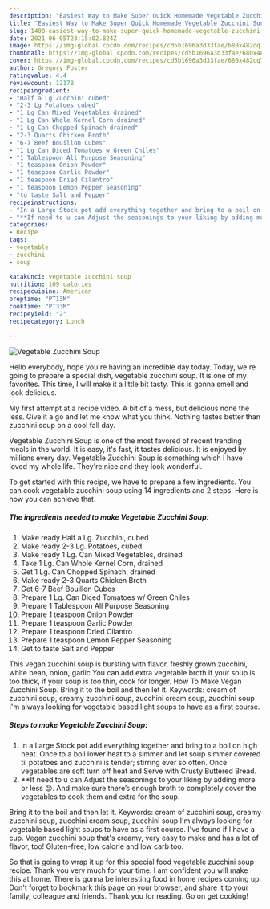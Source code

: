 ```yaml
---
description: "Easiest Way to Make Super Quick Homemade Vegetable Zucchini Soup"
title: "Easiest Way to Make Super Quick Homemade Vegetable Zucchini Soup"
slug: 1408-easiest-way-to-make-super-quick-homemade-vegetable-zucchini-soup
date: 2021-06-05T23:15:02.824Z
image: https://img-global.cpcdn.com/recipes/cd5b1696a3d33fae/680x482cq70/vegetable-zucchini-soup-recipe-main-photo.jpg
thumbnail: https://img-global.cpcdn.com/recipes/cd5b1696a3d33fae/680x482cq70/vegetable-zucchini-soup-recipe-main-photo.jpg
cover: https://img-global.cpcdn.com/recipes/cd5b1696a3d33fae/680x482cq70/vegetable-zucchini-soup-recipe-main-photo.jpg
author: Gregory Foster
ratingvalue: 4.4
reviewcount: 12178
recipeingredient:
- "Half a Lg Zucchini cubed"
- "2-3 Lg Potatoes cubed"
- "1 Lg Can Mixed Vegetables drained"
- "1 Lg Can Whole Kernel Corn drained"
- "1 Lg Can Chopped Spinach drained"
- "2-3 Quarts Chicken Broth"
- "6-7 Beef Bouillon Cubes"
- "1 Lg Can Diced Tomatoes w Green Chiles"
- "1 Tablespoon All Purpose Seasoning"
- "1 teaspoon Onion Powder"
- "1 teaspoon Garlic Powder"
- "1 teaspoon Dried Cilantro"
- "1 teaspoon Lemon Pepper Seasoning"
- "to taste Salt and Pepper"
recipeinstructions:
- "In a Large Stock pot add everything together and bring to a boil on high heat. Once to a boil lower heat to a simmer and let soup simmer covered til potatoes and zucchini is tender; stirring ever so often. Once vegetables are soft turn off heat and Serve with Crusty Buttered Bread."
- "**If need to u can Adjust the seasonings to your liking by adding more or less 😊. And make sure there’s enough broth to completely cover the vegetables to cook them and extra for the soup."
categories:
- Recipe
tags:
- vegetable
- zucchini
- soup

katakunci: vegetable zucchini soup 
nutrition: 109 calories
recipecuisine: American
preptime: "PT13M"
cooktime: "PT33M"
recipeyield: "2"
recipecategory: Lunch

---
```



![Vegetable Zucchini Soup](https://img-global.cpcdn.com/recipes/cd5b1696a3d33fae/680x482cq70/vegetable-zucchini-soup-recipe-main-photo.jpg)

Hello everybody, hope you're having an incredible day today. Today, we're going to prepare a special dish, vegetable zucchini soup. It is one of my favorites. This time, I will make it a little bit tasty. This is gonna smell and look delicious.

My first attempt at a recipe video. A bit of a mess, but delicious none the less. Give it a go and let me know what you think. Nothing tastes better than zucchini soup on a cool fall day.

Vegetable Zucchini Soup is one of the most favored of recent trending meals in the world. It is easy, it's fast, it tastes delicious. It is enjoyed by millions every day. Vegetable Zucchini Soup is something which I have loved my whole life. They're nice and they look wonderful.


To get started with this recipe, we have to prepare a few ingredients. You can cook vegetable zucchini soup using 14 ingredients and 2 steps. Here is how you can achieve that.

<!--inarticleads1-->

##### The ingredients needed to make Vegetable Zucchini Soup:

1. Make ready Half a Lg. Zucchini, cubed
1. Make ready 2-3 Lg. Potatoes, cubed
1. Make ready 1 Lg. Can Mixed Vegetables, drained
1. Take 1 Lg. Can Whole Kernel Corn, drained
1. Get 1 Lg. Can Chopped Spinach, drained
1. Make ready 2-3 Quarts Chicken Broth
1. Get 6-7 Beef Bouillon Cubes
1. Prepare 1 Lg. Can Diced Tomatoes w/ Green Chiles
1. Prepare 1 Tablespoon All Purpose Seasoning
1. Prepare 1 teaspoon Onion Powder
1. Prepare 1 teaspoon Garlic Powder
1. Prepare 1 teaspoon Dried Cilantro
1. Prepare 1 teaspoon Lemon Pepper Seasoning
1. Get to taste Salt and Pepper


This vegan zucchini soup is bursting with flavor, freshly grown zucchini, white bean, onion, garlic You can add extra vegetable broth if your soup is too thick, if your soup is too thin, cook for longer. How To Make Vegan Zucchini Soup. Bring it to the boil and then let it. Keywords: cream of zucchini soup, creamy zucchini soup, zucchini cream soup, zucchini soup I&#39;m always looking for vegetable based light soups to have as a first course. 

<!--inarticleads2-->

##### Steps to make Vegetable Zucchini Soup:

1. In a Large Stock pot add everything together and bring to a boil on high heat. Once to a boil lower heat to a simmer and let soup simmer covered til potatoes and zucchini is tender; stirring ever so often. Once vegetables are soft turn off heat and Serve with Crusty Buttered Bread.
1. **If need to u can Adjust the seasonings to your liking by adding more or less 😊. And make sure there’s enough broth to completely cover the vegetables to cook them and extra for the soup.


Bring it to the boil and then let it. Keywords: cream of zucchini soup, creamy zucchini soup, zucchini cream soup, zucchini soup I&#39;m always looking for vegetable based light soups to have as a first course. I&#39;ve found if I have a cup. Vegan zucchini soup that&#39;s creamy, very easy to make and has a lot of flavor, too! Gluten-free, low calorie and low carb too. 

So that is going to wrap it up for this special food vegetable zucchini soup recipe. Thank you very much for your time. I am confident you will make this at home. There is gonna be interesting food in home recipes coming up. Don't forget to bookmark this page on your browser, and share it to your family, colleague and friends. Thank you for reading. Go on get cooking!

